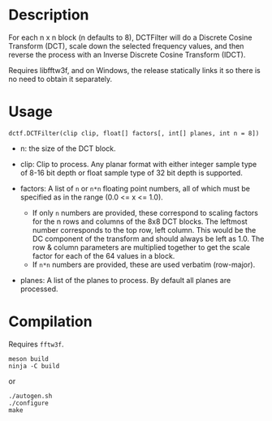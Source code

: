 Description
===========

For each n x n block (n defaults to 8), DCTFilter will do a Discrete Cosine Transform (DCT), scale down the selected frequency values, and then reverse the process with an Inverse Discrete Cosine Transform (IDCT).

Requires libfftw3f, and on Windows, the release statically links it so there is no need to obtain it separately.


Usage
=====

    dctf.DCTFilter(clip clip, float[] factors[, int[] planes, int n = 8])

* n: the size of the DCT block.

* clip: Clip to process. Any planar format with either integer sample type of 8-16 bit depth or float sample type of 32 bit depth is supported.

* factors: A list of `n` or `n*n` floating point numbers, all of which must be specified as in the range (0.0 <= x <= 1.0).
  - If only `n` numbers are provided, these correspond to scaling factors for the n rows and columns of the 8x8 DCT blocks. The leftmost number corresponds to the top row, left column. This would be the DC component of the transform and should always be left as 1.0. The row & column parameters are multiplied together to get the scale factor for each of the 64 values in a block.
  - If `n*n` numbers are provided, these are used verbatim (row-major).

* planes: A list of the planes to process. By default all planes are processed.


Compilation
===========

Requires `fftw3f`.

```
meson build
ninja -C build
```

or

```
./autogen.sh
./configure
make
```
